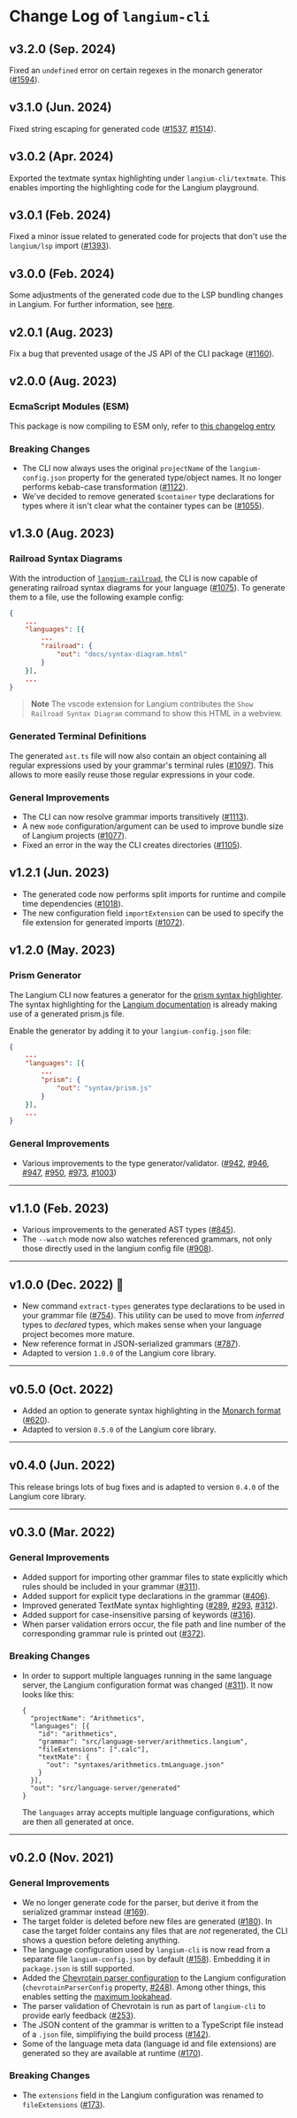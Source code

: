 # Change Log of `langium-cli`

## v3.2.0 (Sep. 2024)

Fixed an `undefined` error on certain regexes in the monarch generator ([#1594](https://github.com/eclipse-langium/langium/pull/1594)).

## v3.1.0 (Jun. 2024)

Fixed string escaping for generated code ([#1537](https://github.com/eclipse-langium/langium/pull/1537), [#1514](https://github.com/eclipse-langium/langium/pull/1514)).

## v3.0.2 (Apr. 2024)

Exported the textmate syntax highlighting under `langium-cli/textmate`. This enables importing the highlighting code for the Langium playground.

## v3.0.1 (Feb. 2024)

Fixed a minor issue related to generated code for projects that don't use the `langium/lsp` import ([#1393](https://github.com/eclipse-langium/langium/pull/1393)).

## v3.0.0 (Feb. 2024)

Some adjustments of the generated code due to the LSP bundling changes in Langium. For further information, see [here](https://github.com/eclipse-langium/langium/blob/main/packages/langium/CHANGELOG.md#smaller-bundles-with-exports).

## v2.0.1 (Aug. 2023)

Fix a bug that prevented usage of the JS API of the CLI package ([#1160](https://github.com/eclipse-langium/langium/pull/1160)).

## v2.0.0 (Aug. 2023)

### EcmaScript Modules (ESM)

This package is now compiling to ESM only, refer to [this changelog entry](https://github.com/eclipse-langium/langium/blob/main/packages/langium/CHANGELOG.md#ecmascript-modules-esm)

### Breaking Changes

* The CLI now always uses the original `projectName` of the `langium-config.json` property for the generated type/object names. It no longer performs kebab-case transformation ([#1122](https://github.com/eclipse-langium/langium/pull/1122)).
* We've decided to remove generated `$container` type declarations for types where it isn't clear what the container types can be ([#1055](https://github.com/eclipse-langium/langium/pull/1055)).

## v1.3.0 (Aug. 2023)

### Railroad Syntax Diagrams

With the introduction of [`langium-railroad`](https://github.com/eclipse-langium/langium/tree/main/packages/langium-railroad), the CLI is now capable of generating railroad syntax diagrams for your language ([#1075](https://github.com/eclipse-langium/langium/pull/1075)).
To generate them to a file, use the following example config:

```json
{
    ...
    "languages": [{
        ...
        "railroad": {
            "out": "docs/syntax-diagram.html"
        }
    }],
    ...
}
```

> **Note**
> The vscode extension for Langium contributes the `Show Railroad Syntax Diagram` command to show this HTML in a webview.

### Generated Terminal Definitions

The generated `ast.ts` file will now also contain an object containing all regular expressions used by your grammar's terminal rules ([#1097](https://github.com/eclipse-langium/langium/pull/1097)).
This allows to more easily reuse those regular expressions in your code.

### General Improvements

* The CLI can now resolve grammar imports transitively ([#1113](https://github.com/eclipse-langium/langium/pull/1113)).
* A new `mode` configuration/argument can be used to improve bundle size of Langium projects ([#1077](https://github.com/eclipse-langium/langium/pull/1077)).
* Fixed an error in the way the CLI creates directories ([#1105](https://github.com/eclipse-langium/langium/pull/1105)).

## v1.2.1 (Jun. 2023)

* The generated code now performs split imports for runtime and compile time dependencies ([#1018](https://github.com/eclipse-langium/langium/pull/1018)).
* The new configuration field `importExtension` can be used to specify the file extension for generated imports ([#1072](https://github.com/eclipse-langium/langium/pull/1072)).

## v1.2.0 (May. 2023)

### Prism Generator

The Langium CLI now features a generator for the [prism syntax highlighter](https://prismjs.com/).
The syntax highlighting for the [Langium documentation](https://langium.org/docs/grammar-language/) is already making use of a generated prism.js file.

Enable the generator by adding it to your `langium-config.json` file:

```json
{
    ...
    "languages": [{
        ...
        "prism": {
            "out": "syntax/prism.js"
        }
    }],
    ...
}
```

### General Improvements

* Various improvements to the type generator/validator. ([#942](https://github.com/eclipse-langium/langium/pull/942), [#946](https://github.com/eclipse-langium/langium/pull/946), [#947](https://github.com/eclipse-langium/langium/pull/947), [#950](https://github.com/eclipse-langium/langium/pull/950), [#973](https://github.com/eclipse-langium/langium/pull/973), [#1003](https://github.com/eclipse-langium/langium/pull/1003))

---

## v1.1.0 (Feb. 2023)

* Various improvements to the generated AST types ([#845](https://github.com/eclipse-langium/langium/pull/845)).
* The `--watch` mode now also watches referenced grammars, not only those directly used in the langium config file ([#908](https://github.com/eclipse-langium/langium/pull/908)).

---

## v1.0.0 (Dec. 2022) 🎉

 * New command `extract-types` generates type declarations to be used in your grammar file ([#754](https://github.com/eclipse-langium/langium/pull/754)). This utility can be used to move from _inferred_ types to _declared_ types, which makes sense when your language project becomes more mature.
 * New reference format in JSON-serialized grammars ([#787](https://github.com/eclipse-langium/langium/pull/787)).
 * Adapted to version `1.0.0` of the Langium core library.

---

## v0.5.0 (Oct. 2022)

 * Added an option to generate syntax highlighting in the [Monarch format](https://microsoft.github.io/monaco-editor/monarch.html) ([#620](https://github.com/eclipse-langium/langium/pull/620)).
 * Adapted to version `0.5.0` of the Langium core library.

---

## v0.4.0 (Jun. 2022)

This release brings lots of bug fixes and is adapted to version `0.4.0` of the Langium core library.

---

## v0.3.0 (Mar. 2022)

### General Improvements

 * Added support for importing other grammar files to state explicitly which rules should be included in your grammar ([#311](https://github.com/eclipse-langium/langium/pull/311)).
 * Added support for explicit type declarations in the grammar ([#406](https://github.com/eclipse-langium/langium/pull/406)).
 * Improved generated TextMate syntax highlighting ([#289](https://github.com/eclipse-langium/langium/pull/289), [#293](https://github.com/eclipse-langium/langium/pull/293), [#312](https://github.com/eclipse-langium/langium/pull/312)).
 * Added support for case-insensitive parsing of keywords ([#316](https://github.com/eclipse-langium/langium/pull/316)).
 * When parser validation errors occur, the file path and line number of the corresponding grammar rule is printed out ([#372](https://github.com/eclipse-langium/langium/pull/372)).

### Breaking Changes

 * In order to support multiple languages running in the same language server, the Langium configuration format was changed ([#311](https://github.com/eclipse-langium/langium/pull/311)). It now looks like this:
   ```
   {
     "projectName": "Arithmetics",
     "languages": [{
       "id": "arithmetics",
       "grammar": "src/language-server/arithmetics.langium",
       "fileExtensions": [".calc"],
       "textMate": {
         "out": "syntaxes/arithmetics.tmLanguage.json"
       }
     }],
     "out": "src/language-server/generated"
   }
   ```
   The `languages` array accepts multiple language configurations, which are then all generated at once.

---

## v0.2.0 (Nov. 2021)

### General Improvements

 * We no longer generate code for the parser, but derive it from the serialized grammar instead ([#169](https://github.com/eclipse-langium/langium/pull/169)).
 * The target folder is deleted before new files are generated ([#180](https://github.com/eclipse-langium/langium/pull/180)). In case the target folder contains any files that are _not_ regenerated, the CLI shows a question before deleting anything.
 * The language configuration used by `langium-cli` is now read from a separate file `langium-config.json` by default ([#158](https://github.com/eclipse-langium/langium/pull/158)). Embedding it in `package.json` is still supported.
 * Added the [Chevrotain parser configuration](https://chevrotain.io/documentation/9_1_0/interfaces/IParserConfig.html) to the Langium configuration (`chevrotainParserConfig` property, [#248](https://github.com/eclipse-langium/langium/pull/248)). Among other things, this enables setting the [maximum lookahead](https://chevrotain.io/documentation/9_1_0/interfaces/IParserConfig.html#maxLookahead).
 * The parser validation of Chevrotain is run as part of `langium-cli` to provide early feedback ([#253](https://github.com/eclipse-langium/langium/pull/253)).
 * The JSON content of the grammar is written to a TypeScript file instead of a `.json` file, simplifiying the build process ([#142](https://github.com/eclipse-langium/langium/pull/142)).
 * Some of the language meta data (language id and file extensions) are generated so they are available at runtime ([#170](https://github.com/eclipse-langium/langium/pull/170)).

### Breaking Changes

 * The `extensions` field in the Langium configuration was renamed to `fileExtensions` ([#173](https://github.com/eclipse-langium/langium/pull/173)).
